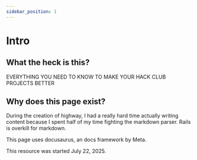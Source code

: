 ```yaml
---
sidebar_position: 1
---
```


# Intro

## What the heck is this?

EVERYTHING YOU NEED TO KNOW TO MAKE YOUR HACK CLUB PROJECTS BETTER

## Why does this page exist?

During the creation of highway, I had a really hard time actually writing content because I spent half of my time fighting the markdown parser. Rails is overkill for markdown.

This page uses docusaurus, an docs framework by Meta.

This resource was started July 22, 2025. 